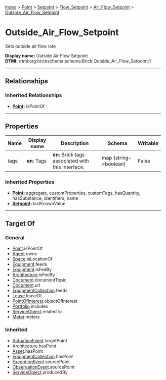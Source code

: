 [Index](../../../../index.md) > [Point](../../../Point.md) > [Setpoint](../../Setpoint.md) > [Flow_Setpoint](../Flow_Setpoint.md) > [Air_Flow_Setpoint](Air_Flow_Setpoint.md) > [Outside_Air_Flow_Setpoint](#)
# Outside_Air_Flow_Setpoint

Sets outside air flow rate


**Display name:** Outside Air Flow Setpoint<br />
**DTMI:** dtmi:org:brickschema:schema:Brick:Outside_Air_Flow_Setpoint;1

---

## Relationships

### Inherited Relationships
* **[Point](../../../Point.md):** isPointOf

---

## Properties

|Name|Display name|Description|Schema|Writable|
|-|-|-|-|-|
|tags|**en**: Tags|**en**: Brick tags associated with this interface.|map (string->boolean)|False|
### Inherited Properties
* **[Point](../../../Point.md):** aggregate, customProperties, customTags, hasQuantity, hasSubstance, identifiers, name
* **[Setpoint](../../Setpoint.md):** lastKnownValue

---

## Target Of
### General
* [Point](../../../Point.md).isPointOf
* [Agent](../../../../Agent/Agent.md).owns
* [Space](../../../../Space/Space.md).isLocationOf
* [Equipment](../../../../Asset/Equipment/Equipment.md).feeds
* [Equipment](../../../../Asset/Equipment/Equipment.md).isFedBy
* [Architecture](../../../../Space/Architecture/Architecture.md).isFedBy
* [Document](../../../../Information/Document/Document.md).documentTopic
* [Document](../../../../Information/Document/Document.md).url
* [EquipmentCollection](../../../../Collection/Equipment-.md).feeds
* [Lease](../../../../Event/Lease.md).leaseOf
* [PointOfInterest](../../../../Information/PointOfInterest.md).objectOfInterest
* [Portfolio](../../../../Collection/Portfolio.md).includes
* [ServiceObject](../../../../Information/ServiceObject/ServiceObject.md).relatedTo
* [Meter](../../../../Asset/Equipment/Meter/Meter.md).meters
### Inherited
* [ActuationEvent](../../../../Event/Point-/ActuationEvent.md).targetPoint
* [Architecture](../../../../Space/Architecture/Architecture.md).hasPoint
* [Asset](../../../../Asset/Asset.md).hasPoint
* [EquipmentCollection](../../../../Collection/Equipment-.md).hasPoint
* [ExceptionEvent](../../../../Event/Point-/ExceptionEvent.md).sourcePoint
* [ObservationEvent](../../../../Event/Point-/ObservationEvent.md).sourcePoint
* [ServiceObject](../../../../Information/ServiceObject/ServiceObject.md).producedBy
